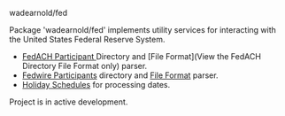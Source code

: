 wadearnold/fed

Package 'wadearnold/fed' implements utility services for interacting with the United States Federal Reserve System. 

- [FedACH Participant ](https://www.frbservices.org/EPaymentsDirectory/FedACHdir.txt) Directory and [File Format](View the FedACH Directory File Format only) parser.
- [Fedwire Participants](https://www.frbservices.org/EPaymentsDirectory/fpddir.txt) directory and [File Format](https://www.frbservices.org/EPaymentsDirectory/fedwireFormat.html) parser.
- [Holiday Schedules](https://www.frbservices.org/holidayschedules/) for processing dates.  

Project is in active development.
